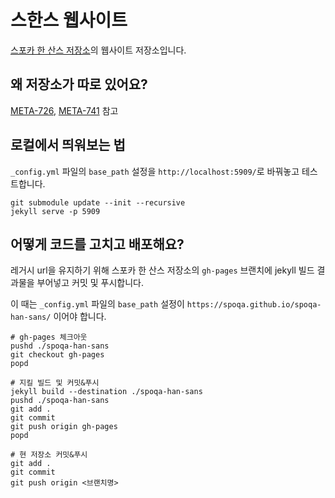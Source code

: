 # 스한스 웹사이트

[스포카 한 산스 저장소](https://github.com/spoqa/spoqa-han-sans)의 웹사이트 저장소입니다.

## 왜 저장소가 따로 있어요?
[META-726](https://i.spoqa.com/browse/META-726), [META-741](https://i.spoqa.com/browse/META-741) 참고

## 로컬에서 띄워보는 법
`_config.yml` 파일의 `base_path` 설정을 `http://localhost:5909/`로 바꿔놓고 테스트합니다.
```
git submodule update --init --recursive
jekyll serve -p 5909
```

## 어떻게 코드를 고치고 배포해요?
레거시 url을 유지하기 위해 스포카 한 산스 저장소의 `gh-pages` 브랜치에 jekyll 빌드 결과물을 부어넣고 커밋 및 푸시합니다.

이 때는 `_config.yml` 파일의 `base_path` 설정이 `https://spoqa.github.io/spoqa-han-sans/` 이어야 합니다.
```
# gh-pages 체크아웃
pushd ./spoqa-han-sans
git checkout gh-pages
popd

# 지킬 빌드 및 커밋&푸시
jekyll build --destination ./spoqa-han-sans
pushd ./spoqa-han-sans
git add .
git commit
git push origin gh-pages
popd

# 현 저장소 커밋&푸시
git add .
git commit
git push origin <브랜치명>
```
